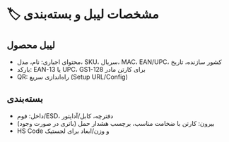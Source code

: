 # 🏷️ مشخصات لیبل و بسته‌بندی

## لیبل محصول
- محتوای اجباری: نام، مدل، SKU، سریال، MAC، EAN/UPC، کشور سازنده، تاریخ
- بارکد: EAN-13 یا UPC، GS1-128 برای کارتن مادر
- QR: راه‌اندازی سریع (Setup URL/Config)

## بسته‌بندی
- داخل: فوم/ESD، دفترچه، کابل/آداپتور
- بیرون: کارتن با ضخامت مناسب، برچسب هشدار حمل (باتری در صورت وجود)
- HS Code و وزن/ابعاد برای لجستیک
